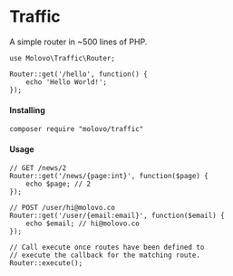 # Traffic

A simple router in ~500 lines of PHP.

```
use Molovo\Traffic\Router;

Router::get('/hello', function() {
    echo 'Hello World!';
});
```

#### Installing

```
composer require "molovo/traffic"
```

#### Usage

```
// GET /news/2
Router::get('/news/{page:int}', function($page) {
    echo $page; // 2
});

// POST /user/hi@molovo.co
Router::get('/user/{email:email}', function($email) {
    echo $email; // hi@molovo.co
});

// Call execute once routes have been defined to
// execute the callback for the matching route.
Router::execute();
```
